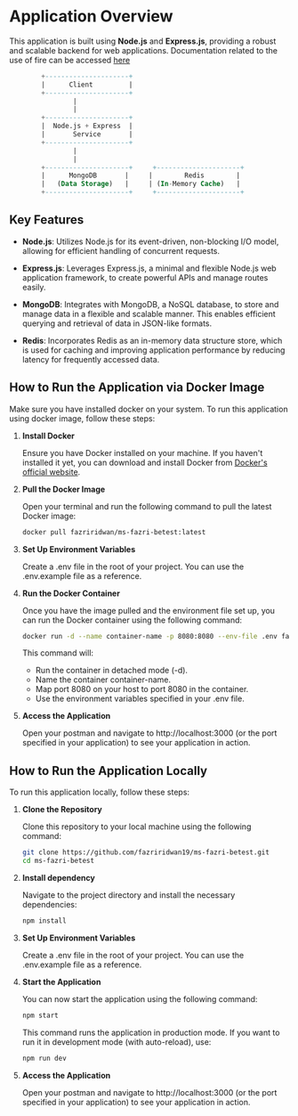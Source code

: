 # Application Overview

This application is built using **Node.js** and **Express.js**, providing a robust and scalable backend for web applications. Documentation related to the use of fire can be accessed [here](./docs/user.md)

```sql
        +---------------------+
        |      Client         |
        +---------------------+
                |
                |
        +---------------------+
        |  Node.js + Express  |
        |       Service       |
        +---------------------+
                |
                |
        +---------------------+     +---------------------+
        |      MongoDB       |     |        Redis        |
        |   (Data Storage)   |     | (In-Memory Cache)   |
        +---------------------+     +---------------------+

```

## Key Features

- **Node.js**: Utilizes Node.js for its event-driven, non-blocking I/O model, allowing for efficient handling of concurrent requests.
- **Express.js**: Leverages Express.js, a minimal and flexible Node.js web application framework, to create powerful APIs and manage routes easily.

- **MongoDB**: Integrates with MongoDB, a NoSQL database, to store and manage data in a flexible and scalable manner. This enables efficient querying and retrieval of data in JSON-like formats.

- **Redis**: Incorporates Redis as an in-memory data structure store, which is used for caching and improving application performance by reducing latency for frequently accessed data.

## How to Run the Application via Docker Image

Make sure you have installed docker on your system. To run this application using docker image, follow these steps:

1. **Install Docker**

   Ensure you have Docker installed on your machine. If you haven't installed it yet, you can download and install Docker from [Docker's official website](https://www.docker.com/get-started).

2. **Pull the Docker Image**

   Open your terminal and run the following command to pull the latest Docker image:

   ```bash
   docker pull fazriridwan/ms-fazri-betest:latest
   ```

3. **Set Up Environment Variables**

   Create a .env file in the root of your project. You can use the .env.example file as a reference.

4. **Run the Docker Container**

   Once you have the image pulled and the environment file set up, you can run the Docker container using the following command:

   ```bash
   docker run -d --name container-name -p 8080:8080 --env-file .env fazriridwan/ms-fazri-betest:latest
   ```

   This command will:

   - Run the container in detached mode (-d).
   - Name the container container-name.
   - Map port 8080 on your host to port 8080 in the container.
   - Use the environment variables specified in your .env file.

5. **Access the Application**

   Open your postman and navigate to http://localhost:3000 (or the port specified in your application) to see your application in action.

## How to Run the Application Locally

To run this application locally, follow these steps:

1. **Clone the Repository**

   Clone this repository to your local machine using the following command:

   ```bash
   git clone https://github.com/fazriridwan19/ms-fazri-betest.git
   cd ms-fazri-betest
   ```

2. **Install dependency**

   Navigate to the project directory and install the necessary dependencies:

   ```bash
   npm install
   ```

3. **Set Up Environment Variables**

   Create a .env file in the root of your project. You can use the .env.example file as a reference.

4. **Start the Application**

   You can now start the application using the following command:

   ```bash
   npm start
   ```

   This command runs the application in production mode. If you want to run it in development mode (with auto-reload), use:

   ```bash
   npm run dev
   ```

5. **Access the Application**

   Open your postman and navigate to http://localhost:3000 (or the port specified in your application) to see your application in action.
